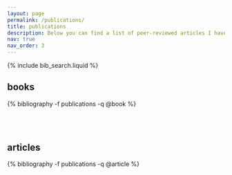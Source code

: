 ```yaml
---
layout: page
permalink: /publications/
title: publications
description: Below you can find a list of peer-reviewed articles I have (co-)​authored. There is also a list of books I have (co-)​authored or (co-)​edited.
nav: true
nav_order: 3
---
```


<!-- _pages/publications.md -->

<!-- Bibsearch Feature -->

{% include bib_search.liquid %}

<div class="publications">

  <h2>books</h2>

  {% bibliography -f publications -q @book %}

  <h2 style="margin-top: 80px;">articles</h2>

  {% bibliography -f publications -q @article %}

</div>

